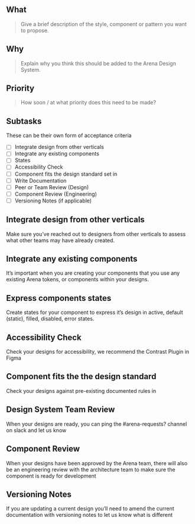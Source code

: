 ## What
> Give a brief description of the style, component or pattern you want to propose.

## Why 
> Explain why you think this should be added to the Arena Design System.

## Priority
> How soon / at what priority does this need to be made?

## Subtasks

These can be their own form of acceptance criteria
- [ ] Integrate design from other verticals
- [ ] Integrate any existing components
- [ ] States
- [ ] Accessibility Check
- [ ] Component fits the design standard set in 
- [ ] Write Documentation
- [ ] Peer or Team Review (Design)
- [ ] Component Review (Engineering)
- [ ] Versioning Notes (if applicable)

## Integrate design from other verticals
Make sure you’ve reached out to designers from other verticals to assess what other teams may have already created.

## Integrate any existing components
It’s important when you are creating your components that you use any existing Arena tokens, or components within your designs. 

## Express components states
Create states for your component to express it’s design in active, default (static), filled, disabled, error states.

## Accessibility Check
Check your designs for accessibility, we recommend the Contrast Plugin in Figma

## Component fits the the design standard
Check your designs against pre-existing documented rules in  

## Design System Team Review
When your designs are ready, you can ping the #arena-requests? channel on slack and let us know

## Component Review
When your designs have been approved by the Arena team, there will also be an engineering review with the architecture team to make sure the component is ready for development

## Versioning Notes
If you are updating a current design you’ll need to amend the current documentation with versioning notes to let us know what is different
